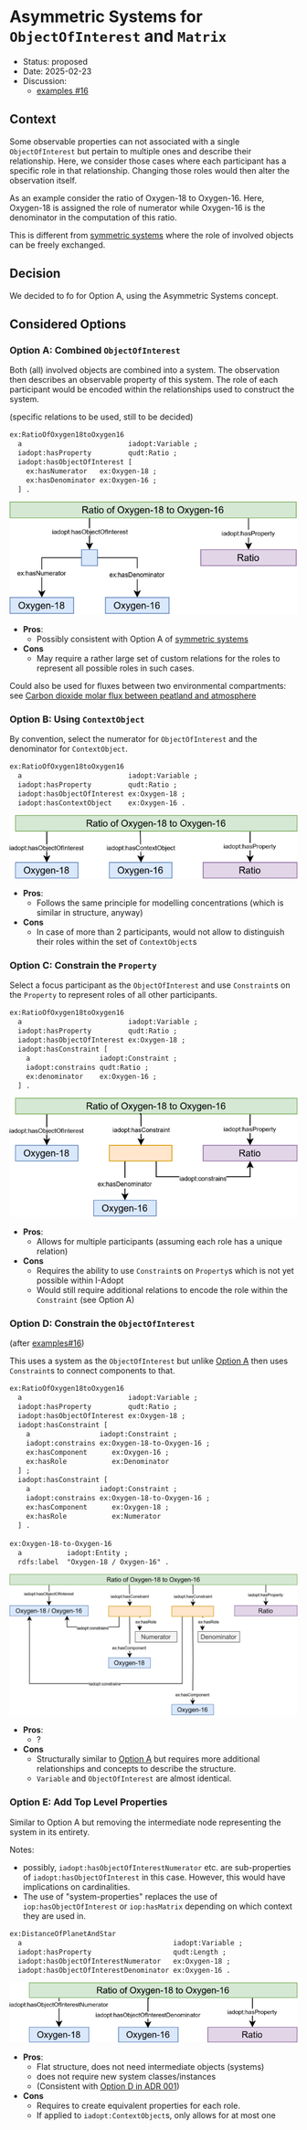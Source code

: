 # Asymmetric Systems for `ObjectOfInterest` and `Matrix`

* Status: proposed
* Date: 2025-02-23
* Discussion:
  * [examples #16](https://github.com/i-adopt/examples/issues/16)

## Context

Some observable properties can not associated with a single `ObjectOfInterest` but pertain to multiple ones and describe their relationship.
Here, we consider those cases where each participant has a specific role in that relationship.
Changing those roles would then alter the observation itself.

As an example consider the ratio of Oxygen-18 to Oxygen-16.
Here, Oxygen-18 is assigned the role of numerator while Oxygen-16 is the denominator in the computation of this ratio.

This is different from [symmetric systems](./000-symmetricSystems.md) where the role of involved objects can be freely exchanged.

## Decision

We decided to fo for Option A, using the Asymmetric Systems concept. 

## Considered Options

### Option A: Combined `ObjectOfInterest`

Both (all) involved objects are combined into a system.
The observation then describes an observable property of this system.
The role of each participant would be encoded within the relationships used to construct the system.

(specific relations to be used, still to be decided)
```turtle
ex:RatioOfOxygen18toOxygen16
  a                          iadopt:Variable ;
  iadopt:hasProperty         qudt:Ratio ;
  iadopt:hasObjectOfInterest [
    ex:hasNumerator   ex:Oxygen-18 ;
    ex:hasDenominator ex:Oxygen-16 ;
  ] .
```

![visual display Option A](./001/optionA.drawio.svg)

* **Pros**:
  * Possibly consistent with Option A of [symmetric systems](./000-symmetricSystems.md)
* **Cons**
  * May require a rather large set of custom relations for the roles to represent all possible roles in such cases.

Could also be used for fluxes between two environmental compartments: see [Carbon dioxide molar flux between peatland and atmosphere](https://w3id.org/ozcar-theia/c_405693da)


### Option B: Using `ContextObject`

By convention, select the numerator for `ObjectOfInterest` and the denominator for `ContextObject`.

```turtle
ex:RatioOfOxygen18toOxygen16
  a                          iadopt:Variable ;
  iadopt:hasProperty         qudt:Ratio ;
  iadopt:hasObjectOfInterest ex:Oxygen-18 ;
  iadopt:hasContextObject    ex:Oxygen-16 .
```

![visual display Option B](./001/optionB.drawio.svg)

* **Pros**:
  * Follows the same principle for modelling concentrations (which is similar in structure, anyway)
* **Cons**
  * In case of more than 2 participants, would not allow to distinguish their roles within the set of `ContextObject`s


### Option C: Constrain the `Property`

Select a focus participant as the `ObjectOfInterest` and use `Constraint`s on the `Property` to represent roles of all other participants.

```turtle
ex:RatioOfOxygen18toOxygen16
  a                          iadopt:Variable ;
  iadopt:hasProperty         qudt:Ratio ;
  iadopt:hasObjectOfInterest ex:Oxygen-18 ;
  iadopt:hasConstraint [
    a                 iadopt:Constraint ;
    iadopt:constrains qudt:Ratio ;
    ex:denominator    ex:Oxygen-16 ;
  ] .
```

![visual display Option C](./001/optionC.drawio.svg)

* **Pros**:
  * Allows for multiple participants (assuming each role has a unique relation)
* **Cons**
  * Requires the ability to use `Constraint`s on `Property`s which is not yet possible within I-Adopt
  * Would still require additional relations to encode the role within the `Constraint` (see Option A)


### Option D: Constrain the `ObjectOfInterest`

(after [examples#16](https://github.com/i-adopt/examples/issues/16))

This uses a system as the `ObjectOfInterest` but unlike [Option A](#option-a-combined-objectofinterest) then uses `Constraint`s to connect components to that.

```turtle
ex:RatioOfOxygen18toOxygen16
  a                          iadopt:Variable ;
  iadopt:hasProperty         qudt:Ratio ;
  iadopt:hasObjectOfInterest ex:Oxygen-18 ;
  iadopt:hasConstraint [
    a                 iadopt:Constraint ;
    iadopt:constrains ex:Oxygen-18-to-Oxygen-16 ;
    ex:hasComponent      ex:Oxygen-16 ;
    ex:hasRole           ex:Denominator
  ] ;
  iadopt:hasConstraint [
    a                 iadopt:Constraint ;
    iadopt:constrains ex:Oxygen-18-to-Oxygen-16 ;
    ex:hasComponent      ex:Oxygen-18 ;
    ex:hasRole           ex:Numerator
  ] .

ex:Oxygen-18-to-Oxygen-16
  a           iadopt:Entity ;
  rdfs:label  "Oxygen-18 / Oxygen-16" .
```

![visual display Option C](./001/optionD.drawio.svg)

* **Pros**:
  * ?
* **Cons**
  * Structurally similar to [Option A](#option-a-combined-objectofinterest) but requires more additional relationships and concepts to describe the structure.
  * `Variable` and `ObjectOfInterest` are almost identical.

### Option E: Add Top Level Properties

Similar to Option A but removing the intermediate node representing the system in its entirety.

Notes:
* possibly, `iadopt:hasObjectOfInterestNumerator` etc. are sub-properties of `iadopt:hasObjectOfInterest` in this case. However, this would have implications on cardinalities.
* The use of "system-properties" replaces the use of `iop:hasObjectOfInterest` or `iop:hasMatrix` depending on which context they are used in.

```turtle
ex:DistanceOfPlanetAndStar
  a                                     iadopt:Variable ;
  iadopt:hasProperty                    qudt:Length ;
  iadopt:hasObjectOfInterestNumerator   ex:Oxygen-18 ;
  iadopt:hasObjectOfInterestDenominator ex:Oxygen-16 .
```

![visual display Option E](./001/optionE.drawio.svg)

* **Pros**:
  * Flat structure, does not need intermediate objects (systems)
  * does not require new system classes/instances
  * (Consistent with [Option D in ADR 001](./001-asymmetricSystems.md#option-e-add-top-level-properties))
* **Cons**
  * Requires to create equivalent properties for each role.
  * If applied to `iadopt:ContextObject`s, only allows for at most one
